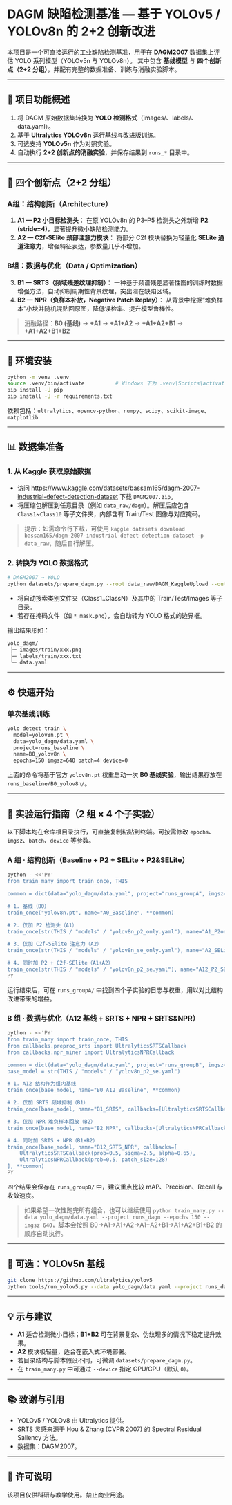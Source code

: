 # DAGM 缺陷检测基准 — 基于 YOLOv5 / YOLOv8n 的 2+2 创新改进

本项目是一个可直接运行的工业缺陷检测基准，用于在 **DAGM2007** 数据集上评估 YOLO 系列模型（YOLOv5n 与 YOLOv8n）。
其中包含 **基线模型** 与 **四个创新点（2+2 分组）**，并配有完整的数据准备、训练与消融实验脚本。

---

## 🧩 项目功能概述

1. 将 DAGM 原始数据集转换为 **YOLO 检测格式**（images/、labels/、data.yaml）。
2. 基于 **Ultralytics YOLOv8n** 运行基线与改进版训练。
3. 可选支持 **YOLOv5n** 作为对照实验。
4. 自动执行 **2+2 创新点的消融实验**，并保存结果到 `runs_*` 目录中。

---

## 🚀 四个创新点（2+2 分组）

### **A组：结构创新（Architecture）**
1. **A1 — P2 小目标检测头**：
   在原 YOLOv8n 的 P3–P5 检测头之外新增 **P2 (stride=4)**，显著提升微小缺陷检测能力。
2. **A2 — C2f‑SElite 颈部注意力模块**：
   将部分 C2f 模块替换为轻量化 **SELite 通道注意力**，增强特征表达，参数量几乎不增加。

### **B组：数据与优化（Data / Optimization）**
3. **B1 — SRTS（频域残差纹理抑制）**：
   一种基于频谱残差显著性图的训练时数据增强方法，自动抑制周期性背景纹理，突出潜在缺陷区域。
4. **B2 — NPR（负样本补放，Negative Patch Replay）**：
   从背景中挖掘“难负样本”小块并随机混贴回原图，降低误检率、提升模型鲁棒性。

> 消融路径：**B0 (基线)** → **+A1** → **+A1+A2** → **+A1+A2+B1** → **+A1+A2+B1+B2**

---

## 🧠 环境安装

```bash
python -m venv .venv
source .venv/bin/activate          # Windows 下为 .venv\Scripts\activate
pip install -U pip
pip install -U -r requirements.txt
```

依赖包括：`ultralytics`、`opencv-python`、`numpy`、`scipy`、`scikit-image`、`matplotlib`

---

## 📊 数据集准备

### 1. 从 Kaggle 获取原始数据

- 访问 <https://www.kaggle.com/datasets/bassam165/dagm-2007-industrial-defect-detection-dataset> 下载 `DAGM2007.zip`。
- 将压缩包解压到任意目录（例如 `data_raw/dagm`）。解压后应包含 `Class1`~`Class10` 等子文件夹，内部含有 Train/Test 图像与对应掩码。

> 提示：如需命令行下载，可使用 `kaggle datasets download bassam165/dagm-2007-industrial-defect-detection-dataset -p data_raw`，随后自行解压。

### 2. 转换为 YOLO 数据格式

```bash
# DAGM2007 → YOLO
python datasets/prepare_dagm.py --root data_raw/DAGM_KaggleUpload --out yolo_dagm
```

- 将自动搜索类别文件夹（Class1..ClassN）及其中的 Train/Test/Images 等子目录。
- 若存在掩码文件（如 `*_mask.png`），会自动转为 YOLO 格式的边界框。

输出结果形如：
```bash
yolo_dagm/
 ├─ images/train/xxx.png
 ├─ labels/train/xxx.txt
 └─ data.yaml
```

---

## ⚙️ 快速开始

### 单次基线训练

```bash
yolo detect train \
  model=yolov8n.pt \
  data=yolo_dagm/data.yaml \
  project=runs_baseline \
  name=B0_yolov8n \
  epochs=150 imgsz=640 batch=4 device=0
```

上面的命令将基于官方 `yolov8n.pt` 权重启动一次 **B0 基线实验**，输出结果存放在 `runs_baseline/B0_yolov8n/`。

---

## 🧪 实验运行指南（2 组 × 4 个子实验）

以下脚本均在仓库根目录执行，可直接复制粘贴到终端。可按需修改 `epochs`、`imgsz`、`batch`、`device` 等参数。

### A 组 · 结构创新（Baseline + P2 + SELite + P2&SELite）

```bash
python - <<'PY'
from train_many import train_once, THIS

common = dict(data="yolo_dagm/data.yaml", project="runs_groupA", imgsz=640, epochs=150, batch=16, device=0)

# 1. 基线（B0）
train_once("yolov8n.pt", name="A0_Baseline", **common)

# 2. 仅加 P2 检测头（A1）
train_once(str(THIS / "models" / "yolov8n_p2_only.yaml"), name="A1_P2only", **common)

# 3. 仅加 C2f-SElite 注意力（A2）
train_once(str(THIS / "models" / "yolov8n_se_only.yaml"), name="A2_SELite", **common)

# 4. 同时加 P2 + C2f-SElite（A1+A2）
train_once(str(THIS / "models" / "yolov8n_p2_se.yaml"), name="A12_P2_SELite", **common)
PY
```

运行结束后，可在 `runs_groupA/` 中找到四个子实验的日志与权重，用以对比结构改进带来的增益。

### B 组 · 数据与优化（A12 基线 + SRTS + NPR + SRTS&NPR）

```bash
python - <<'PY'
from train_many import train_once, THIS
from callbacks.preproc_srts import UltralyticsSRTSCallback
from callbacks.npr_miner import UltralyticsNPRCallback

common = dict(data="yolo_dagm/data.yaml", project="runs_groupB", imgsz=640, epochs=150, batch=16, device=0)
base_model = str(THIS / "models" / "yolov8n_p2_se.yaml")

# 1. A12 结构作为组内基线
train_once(base_model, name="B0_A12_Baseline", **common)

# 2. 仅加 SRTS 频域抑制（B1）
train_once(base_model, name="B1_SRTS", callbacks=[UltralyticsSRTSCallback(prob=0.5, sigma=2.5, alpha=0.65)], **common)

# 3. 仅加 NPR 难负样本回放（B2）
train_once(base_model, name="B2_NPR", callbacks=[UltralyticsNPRCallback(prob=0.5, patch_size=128)], **common)

# 4. 同时加 SRTS + NPR（B1+B2）
train_once(base_model, name="B12_SRTS_NPR", callbacks=[
    UltralyticsSRTSCallback(prob=0.5, sigma=2.5, alpha=0.65),
    UltralyticsNPRCallback(prob=0.5, patch_size=128)
], **common)
PY
```

四个结果会保存在 `runs_groupB/` 中，建议重点比较 mAP、Precision、Recall 与收敛速度。

> 如果希望一次性跑完所有组合，也可以继续使用 `python train_many.py --data yolo_dagm/data.yaml --project runs_dagm --epochs 150 --imgsz 640`，脚本会按照 B0→A1→A1+A2→A1+A2+B1→A1+A2+B1+B2 的顺序自动执行。

---

## 🧩 可选：YOLOv5n 基线

```bash
git clone https://github.com/ultralytics/yolov5
python tools/run_yolov5.py --data yolo_dagm/data.yaml --project runs_dagm
```

---

## 💡 示与建议

- **A1** 适合检测微小目标；**B1+B2** 可在背景复杂、伪纹理多的情况下稳定提升效果。
- **A2** 模块极轻量，适合在嵌入式环境部署。
- 若目录结构与脚本假设不同，可微调 `datasets/prepare_dagm.py`。
- 在 `train_many.py` 中可通过 `--device` 指定 GPU/CPU（默认 `0`）。

---

## 📚 致谢与引用

- YOLOv5 / YOLOv8 由 Ultralytics 提供。
- SRTS 灵感来源于 Hou & Zhang (CVPR 2007) 的 Spectral Residual Saliency 方法。
- 数据集：DAGM2007。

---

## 📄 许可说明

该项目仅供科研与教学使用。禁止商业用途。
